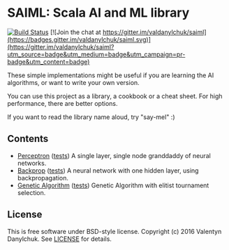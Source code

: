 # SAIML: Scala AI and ML library

[![Build Status](https://travis-ci.org/valdanylchuk/saiml.svg?branch=master)](https://travis-ci.org/valdanylchuk/saiml) [![Join the chat at https://gitter.im/valdanylchuk/saiml](https://badges.gitter.im/valdanylchuk/saiml.svg)](https://gitter.im/valdanylchuk/saiml?utm_source=badge&utm_medium=badge&utm_campaign=pr-badge&utm_content=badge)

These simple implementations might be useful if you are learning the AI algorithms, or want to write your own version.

You can use this project as a library, a cookbook or a cheat sheet. For high performance, there are better options.

If you want to read the library name aloud, try "say-mel" :)

## Contents

* [Perceptron](src/main/scala/saiml/nn/perceptron)
([tests](src/test/scala/saiml/nn/perceptron))
A single layer, single node granddaddy of neural networks.
* [Backprop](src/main/scala/saiml/nn/backprop)
([tests](src/test/scala/saiml/nn/backprop))
A neural network with one hidden layer, using backpropagation.
* [Genetic Algorithm](src/main/scala/saiml/ga)
([tests](src/test/scala/saiml/ga))
Genetic Algorithm with elitist tournament selection.

## License

This is free software under BSD-style license.
Copyright (c) 2016 Valentyn Danylchuk. See [LICENSE](LICENSE) for details.